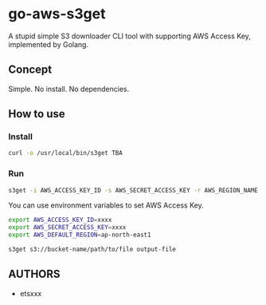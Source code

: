 # go-aws-s3get
A stupid simple S3 downloader CLI tool with supporting AWS Access Key, implemented by Golang.

## Concept
Simple. No install. No dependencies.

## How to use

### Install

```bash
curl -o /usr/local/bin/s3get TBA
```

### Run

```bash
s3get -i AWS_ACCESS_KEY_ID -s AWS_SECRET_ACCESS_KEY -r AWS_REGION_NAME s3://bucket-name/path/to/file output-file
```

You can use environment variables to set AWS Access Key.

```bash
export AWS_ACCESS_KEY_ID=xxxx
export AWS_SECRET_ACCESS_KEY=xxxx
export AWS_DEFAULT_REGION=ap-north-east1

s3get s3://bucket-name/path/to/file output-file
```


## AUTHORS

* etsxxx
